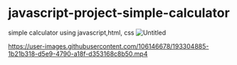 # javascript-project-simple-calculator
simple calculator using javascript,html, css
![Untitled](https://user-images.githubusercontent.com/106146678/192843410-8e6f7af2-46a6-494d-b25a-37de0800fce4.png)


https://user-images.githubusercontent.com/106146678/193304885-1b21b318-d5e9-4790-a18f-d353168c8b50.mp4

